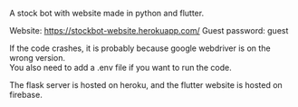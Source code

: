 A stock bot with website made in python and flutter. 

Website: https://stockbot-website.herokuapp.com/
Guest password: guest

If the code crashes, it is probably because google webdriver is on the wrong version.  
You also need to add a .env file if you want to run the code.

The flask server is hosted on heroku, and the flutter website is hosted on firebase.